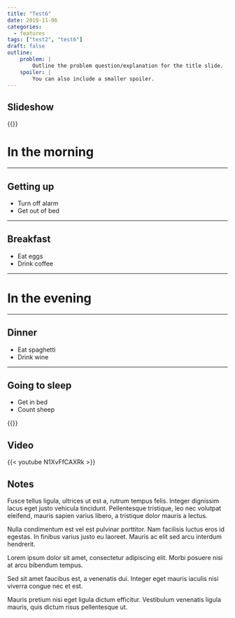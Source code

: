 ```yaml
---
title: "Test6"
date: 2019-11-06
categories:
  - features
tags: ["test2", "test6"]
draft: false
outline:
    problem: |
        Outline the problem question/explanation for the title slide.
    spoiler: |
        You can also include a smaller spoiler.
---
```


## Slideshow

{{<revealjs theme="moon" progress="true">}}

# In the morning

___


## Getting up

- Turn off alarm
- Get out of bed

___

## Breakfast

- Eat eggs
- Drink coffee

---

# In the evening

___

## Dinner

- Eat spaghetti
- Drink wine

___

## Going to sleep

- Get in bed
- Count sheep

{{</revealjs>}}

## Video

{{< youtube N1XvFfCAXRk >}}

## Notes

Fusce tellus ligula, ultrices ut est a, rutrum tempus felis. Integer dignissim lacus eget justo vehicula tincidunt. Pellentesque tristique, leo nec volutpat eleifend, mauris sapien varius libero, a tristique dolor mauris a lectus.

Nulla condimentum est vel est pulvinar porttitor. Nam facilisis luctus eros id egestas. In finibus varius justo eu laoreet. Mauris ac elit sed arcu interdum hendrerit.

Lorem ipsum dolor sit amet, consectetur adipiscing elit. Morbi posuere nisi at arcu bibendum tempus.

Sed sit amet faucibus est, a venenatis dui. Integer eget mauris iaculis nisi viverra congue nec et est.

Mauris pretium nisi eget ligula dictum efficitur. Vestibulum venenatis ligula mauris, quis dictum risus pellentesque ut.
